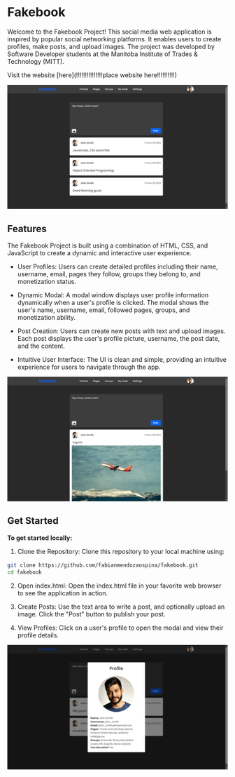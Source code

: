 # Fakebook

Welcome to the Fakebook Project! This social media web application is inspired 
by popular social networking platforms. It enables users to create profiles, 
make posts, and upload images. The project was developed by Software Developer 
students at the Manitoba Institute of Trades & Technology (MITT).

Visit the website [here](!!!!!!!!!!!!!!!place website here!!!!!!!!!!)

![](./assets/img/readme1.png)

## Features 

The Fakebook Project is built using a combination of HTML, CSS, and JavaScript 
to create a dynamic and interactive user experience.

* User Profiles: Users can create detailed profiles including their name, 
username, email, pages they follow, groups they belong to, and monetization 
status.

* Dynamic Modal: A modal window displays user profile information dynamically 
when a user's profile is clicked. The modal shows the user's name, username, 
email, followed pages, groups, and monetization ability.

* Post Creation: Users can create new posts with text and upload images. 
Each post displays the user's profile picture, username, the post date, 
and the content.

* Intuitive User Interface: The UI is clean and simple, providing an intuitive 
experience for users to navigate through the app.

![](./assets/img/readme2.png)
 
## Get Started

**To get started locally:**

1. Clone the Repository: Clone this repository to your local machine using:

```bash
git clone https://github.com/fabianmendozaospina/fakebook.git
cd fakebook
```

2. Open index.html: Open the index.html file in your favorite web browser to 
see the application in action.

3. Create Posts: Use the text area to write a post, and optionally upload an 
image. Click the "Post" button to publish your post.

4. View Profiles: Click on a user's profile to open the modal and view their 
profile details.

![](./assets/img/readme3.png)

<br/>